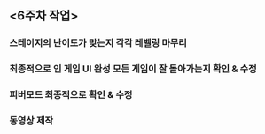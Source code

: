 ## <6주차 작업>
### 스테이지의 난이도가 맞는지 각각 레벨링 마무리
### 최종적으로 인 게임 UI 완성 모든 게임이 잘 돌아가는지 확인 & 수정
### 피버모드 최종적으로 확인 & 수정
### 동영상 제작
